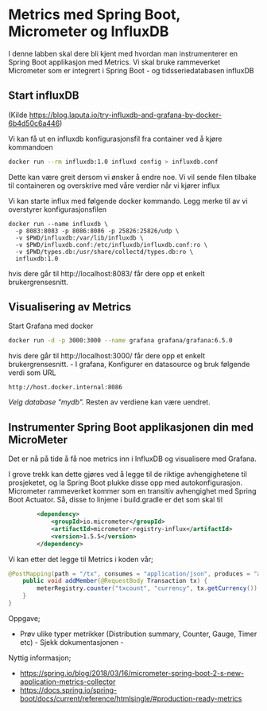 # Metrics med Spring Boot, Micrometer og InfluxDB

I denne labben skal dere bli kjent med hvordan man instrumenterer en Spring Boot applikasjon med Metrics. Vi skal bruke rammeverket 
Micrometer som er integrert i Spring Boot - og tidsseriedatabasen influxDB


## Start influxDB

(Kilde https://blog.laputa.io/try-influxdb-and-grafana-by-docker-6b4d50c6a446) 

Vi kan få ut en influxdb konfigurasjonsfil fra container ved å kjøre kommandoen 

```sh
docker run --rm influxdb:1.0 influxd config > influxdb.conf
```

Dette kan være greit dersom vi ønsker å endre noe. Vi vil sende filen tilbake til containeren og overskrive med våre verdier 
når vi kjører influx

Vi kan starte influx med følgende docker kommando. Legg merke til av vi overstyrer konfigurasjonsfilen

```
docker run --name influxdb \
  -p 8083:8083 -p 8086:8086 -p 25826:25826/udp \
  -v $PWD/influxdb:/var/lib/influxdb \
  -v $PWD/influxdb.conf:/etc/influxdb/influxdb.conf:ro \
  -v $PWD/types.db:/usr/share/collectd/types.db:ro \
  influxdb:1.0
````

hvis dere går til http://localhost:8083/ får dere opp et enkelt brukergrensesnitt. 


## Visualisering av Metrics 

Start Grafana med docker 

```sh
docker run -d -p 3000:3000 --name grafana grafana/grafana:6.5.0
```

hvis dere går til http://localhost:3000/ får dere opp et enkelt brukergrensesnitt. - I grafana, Konfigurer en datasource og bruk følgende verdi som URL
```
http://host.docker.internal:8086
```
*Velg database "mydb".* Resten av verdiene kan være uendret.

 
## Instrumenter Spring Boot applikasjonen din med MicroMeter

Det er nå på tide å få noe metrics inn i InfluxDB og visualisere med Grafana. 

I grove trekk kan dette gjøres ved å legge til de riktige avhengighetene til prosjeketet, og la Spring Boot plukke disse opp med 
autokonfigurasjon. Micrometer rammeverket kommer som en transitiv avhengighet med Spring Boot Actuator. Så, disse to linjene i build.gradle er det som skal til 

```xml
		<dependency>
			<groupId>io.micrometer</groupId>
			<artifactId>micrometer-registry-influx</artifactId>
			<version>1.5.5</version>
		</dependency>
```

Vi kan etter det legge til Metrics i koden vår; 
```java 
@PostMapping(path = "/tx", consumes = "application/json", produces = "application/json")
    public void addMember(@RequestBody Transaction tx) {
        meterRegistry.counter("txcount", "currency", tx.getCurrency()).increment();
    }
}
```

Oppgave;

- Prøv ulike typer metrikker (Distribution summary, Counter, Gauge, Timer etc) - Sjekk dokumentasjonen - 

Nyttig informasjon; 

- https://spring.io/blog/2018/03/16/micrometer-spring-boot-2-s-new-application-metrics-collector
- https://docs.spring.io/spring-boot/docs/current/reference/htmlsingle/#production-ready-metrics
